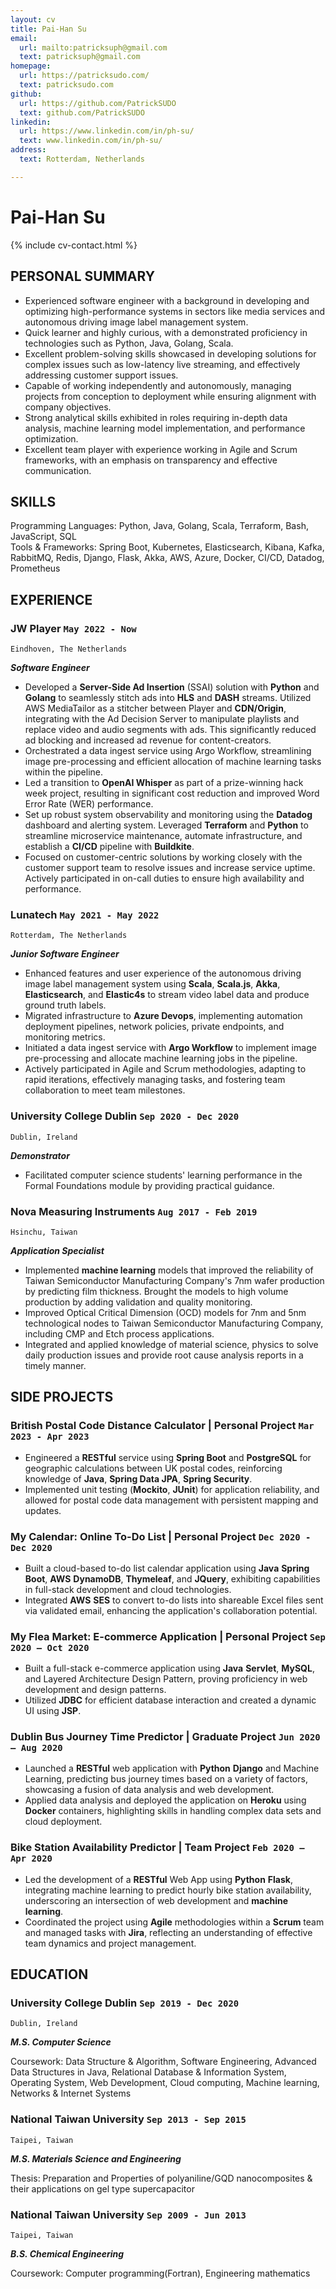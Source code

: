 ```yaml
---
layout: cv
title: Pai-Han Su
email:
  url: mailto:patricksuph@gmail.com
  text: patricksuph@gmail.com
homepage:
  url: https://patricksudo.com/
  text: patricksudo.com
github:
  url: https://github.com/PatrickSUDO
  text: github.com/PatrickSUDO
linkedin:
  url: https://www.linkedin.com/in/ph-su/
  text: www.linkedin.com/in/ph-su/
address:
  text: Rotterdam, Netherlands

---
```


# Pai-Han **Su**

<!--
include contact information from the front matter
Supported arguments:
    - homepage: url, text
    - phone
    - email
-->

{% include cv-contact.html %}

## PERSONAL SUMMARY

- Experienced software engineer with a background in developing and optimizing high-performance systems in sectors like media services and autonomous driving image label management system.
- Quick learner and highly curious, with a demonstrated proficiency in technologies such as Python, Java, Golang, Scala.
- Excellent problem-solving skills showcased in developing solutions for complex issues such as low-latency live streaming, and effectively addressing customer support issues.
- Capable of working independently and autonomously, managing projects from conception to deployment while ensuring alignment with company objectives.
- Strong analytical skills exhibited in roles requiring in-depth data analysis, machine learning model implementation, and performance optimization.
- Excellent team player with experience working in Agile and Scrum frameworks, with an emphasis on transparency and effective communication.

## SKILLS

Programming Languages: Python, Java, Golang, Scala, Terraform, Bash, JavaScript, SQL
<br>
Tools & Frameworks: Spring Boot, Kubernetes, Elasticsearch, Kibana, Kafka, RabbitMQ, Redis, Django, Flask, Akka, AWS, Azure, Docker, CI/CD, Datadog, Prometheus

## EXPERIENCE

### **JW Player**  `May 2022 - Now`

```
Eindhoven, The Netherlands
```

**_Software Engineer_**

- Developed a **Server-Side Ad Insertion** (SSAI) solution with **Python** and **Golang** to seamlessly stitch ads into **HLS** and **DASH** streams. Utilized AWS MediaTailor as a stitcher between Player and **CDN/Origin**, integrating with the Ad Decision Server to manipulate playlists and replace video and audio segments with ads. This significantly reduced ad blocking and increased ad revenue for content-creators.
- Orchestrated a data ingest service using Argo Workflow, streamlining image pre-processing and efficient allocation of machine learning tasks within the pipeline.
- Led a transition to **OpenAI Whisper** as part of a prize-winning hack week project, resulting in significant cost reduction and improved Word Error Rate (WER) performance.
- Set up robust system observability and monitoring using the **Datadog** dashboard and alerting system. Leveraged **Terraform** and **Python** to streamline microservice maintenance, automate infrastructure, and establish a **CI/CD** pipeline with **Buildkite**.
- Focused on customer-centric solutions by working closely with the customer support team to resolve issues and increase service uptime. Actively participated in on-call duties to ensure high availability and performance.

### **Lunatech**  `May 2021 - May 2022`

```
Rotterdam, The Netherlands
```

**_Junior Software Engineer_**

- Enhanced features and user experience of the autonomous driving image label management system using **Scala**, **Scala.js**, **Akka**, **Elasticsearch**, and **Elastic4s** to stream video label data and produce ground truth labels.
- Migrated infrastructure to **Azure Devops**, implementing automation deployment pipelines, network policies, private endpoints, and monitoring metrics.
- Initiated a data ingest service with **Argo Workflow** to implement image pre-processing and allocate machine learning jobs in the pipeline. 
- Actively participated in Agile and Scrum methodologies, adapting to rapid iterations, effectively managing tasks, and fostering team collaboration to meet team milestones.

### **University College Dublin**  `Sep 2020 - Dec 2020`

```
Dublin, Ireland
```

**_Demonstrator_**

- Facilitated computer science students' learning performance in the Formal Foundations module by providing practical guidance.

### **Nova Measuring Instruments**  `Aug 2017 - Feb 2019`

```
Hsinchu, Taiwan
```

**_Application Specialist_**

- Implemented **machine learning** models that improved the reliability of Taiwan Semiconductor Manufacturing Company's 7nm wafer production by predicting film thickness. Brought the models to high volume production by adding validation and quality monitoring.
- Improved Optical Critical Dimension (OCD) models for 7nm and 5nm technological nodes to Taiwan Semiconductor Manufacturing Company, including CMP and Etch process applications.
- Integrated and applied knowledge of material science, physics to solve daily production issues and provide root cause analysis reports in a timely manner.

## SIDE PROJECTS

### **British Postal Code Distance Calculator** | Personal Project `Mar 2023 - Apr 2023`

- Engineered a **RESTful** service using **Spring Boot** and **PostgreSQL** for geographic calculations between UK postal codes, reinforcing knowledge of **Java**, **Spring Data JPA**, **Spring Security**.
- Implemented unit testing (**Mockito**, **JUnit**) for application reliability, and allowed for postal code data management with persistent mapping and updates.

### **My Calendar: Online To-Do List** | Personal Project `Dec 2020 - Dec 2020`

- Built a cloud-based to-do list calendar application using **Java** **Spring Boot**, **AWS** **DynamoDB**, **Thymeleaf**, and **JQuery**, exhibiting capabilities in full-stack development and cloud technologies.
- Integrated **AWS** **SES** to convert to-do lists into shareable Excel files sent via validated email, enhancing the application's collaboration potential.

### **My Flea Market: E-commerce Application** | Personal Project `Sep 2020 – Oct 2020`

- Built a full-stack e-commerce application using **Java** **Servlet**, **MySQL**, and Layered Architecture Design Pattern, proving proficiency in web development and design patterns.
- Utilized **JDBC** for efficient database interaction and created a dynamic UI using **JSP**.

### **Dublin Bus Journey Time Predictor**  | Graduate Project `Jun 2020 – Aug 2020`

- Launched a **RESTful** web application with **Python** **Django** and Machine Learning, predicting bus journey times based on a variety of factors, showcasing a fusion of data analysis and web development.
- Applied data analysis and deployed the application on **Heroku** using **Docker** containers, highlighting skills in handling complex data sets and cloud deployment.

### **Bike Station Availability Predictor** | Team Project `Feb 2020 – Apr 2020`

- Led the development of a **RESTful** Web App using **Python** **Flask**, integrating machine learning to predict hourly bike station availability, underscoring an intersection of web development and **machine learning**.
- Coordinated the project using **Agile** methodologies within a **Scrum** team and managed tasks with **Jira**, reflecting an understanding of effective team dynamics and project management.

## EDUCATION

### **University College Dublin** `Sep 2019 - Dec 2020`

```
Dublin, Ireland
```

**_M.S. Computer Science_**

Coursework: Data Structure & Algorithm, Software Engineering, Advanced Data Structures in Java, Relational Database & Information System, Operating System, Web Development, Cloud computing, Machine learning, Networks & Internet Systems

### **National Taiwan University**   `Sep 2013 - Sep 2015`

```
Taipei, Taiwan
```

**_M.S. Materials Science and Engineering_**

Thesis: Preparation and Properties of polyaniline/GQD nanocomposites & their applications on gel type supercapacitor

### **National Taiwan University**   `Sep 2009 - Jun 2013`

```
Taipei, Taiwan
```

**_B.S. Chemical Engineering_**

Coursework: Computer programming(Fortran), Engineering mathematics

<!-- ### Footer

Last updated: April 2023 -->
